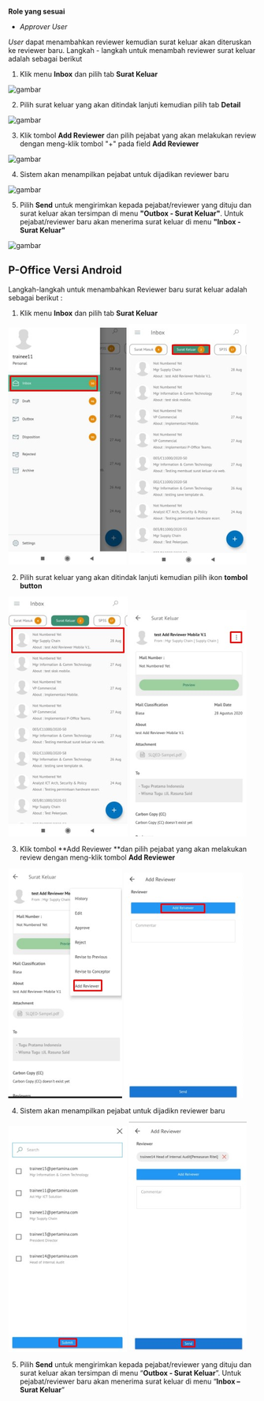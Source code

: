 **Role yang sesuai**

- *Approver User*

*User* dapat menambahkan reviewer kemudian surat keluar akan diteruskan ke reviewer baru. Langkah - langkah untuk menambah reviewer surat keluar adalah sebagai berikut

1. Klik menu **Inbox** dan pilih tab **Surat Keluar**

![gambar](SC_Surat_Keluar/SK47.png)

2. Pilih surat keluar yang akan ditindak lanjuti kemudian pilih tab **Detail**

![gambar](SC_Surat_Keluar/SK48.png)

3. Klik tombol **Add Reviewer** dan pilih pejabat yang akan melakukan review dengan meng-klik tombol "+" pada field **Add Reviewer**

![gambar](SC_Surat_Keluar/SK49.png)

4. Sistem akan menampilkan pejabat untuk dijadikan reviewer baru

![gambar](SC_Surat_Keluar/SK50.png)

5. Pilih **Send** untuk mengirimkan kepada pejabat/reviewer yang dituju dan surat keluar akan tersimpan di menu **"Outbox - Surat Keluar"**. Untuk pejabat/reviewer baru akan menerima surat keluar di menu **"Inbox - Surat Keluar"**

![gambar](SC_Surat_Keluar/SK51.png)







## **P-Office Versi Android**

Langkah-langkah untuk menambahkan Reviewer baru surat keluar adalah sebagai berikut :

1. Klik menu **Inbox** dan pilih tab **Surat Keluar**

![gambar](SuratKeluar/SK_Android/ReviewerSK\A01.jpg) ![gambar](SuratKeluar/SK_Android/ReviewerSK\A02.jpg)

2. Pilih surat keluar yang akan ditindak lanjuti kemudian pilih ikon **tombol button**
   
![gambar](SuratKeluar/SK_Android/ReviewerSK\A03.jpg) ![gambar](SuratKeluar/SK_Android/ReviewerSK\A04.jpg)

3. Klik tombol **Add Reviewer **dan pilih pejabat yang akan melakukan review dengan meng-klik tombol **Add Reviewer**
   
![gambar](SuratKeluar/SK_Android/ReviewerSK\A05.jpg) ![gambar](SuratKeluar/SK_Android/ReviewerSK\A06.jpg)

4. Sistem akan menampilkan pejabat untuk dijadikn reviewer baru

![gambar](SuratKeluar/SK_Android/ReviewerSK\A07.jpg) ![gambar](SuratKeluar/SK_Android/ReviewerSK\A08.jpg)

5. Pilih **Send** untuk mengirimkan kepada pejabat/reviewer yang dituju dan surat keluar akan tersimpan di menu “**Outbox - Surat Keluar**”. Untuk pejabat/reviewer baru akan menerima surat keluar di menu “**Inbox – Surat Keluar**”